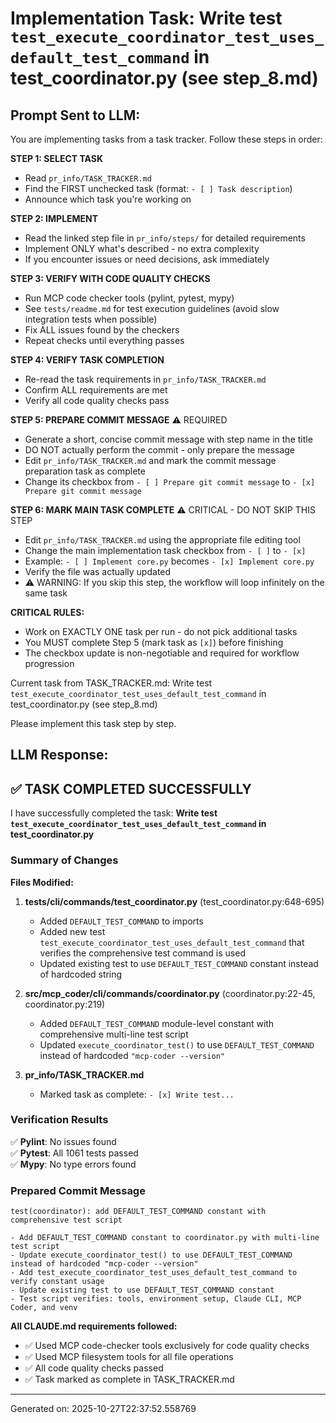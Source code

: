 # Implementation Task: Write test `test_execute_coordinator_test_uses_default_test_command` in test_coordinator.py (see step_8.md)

## Prompt Sent to LLM:
You are implementing tasks from a task tracker. Follow these steps in order:

**STEP 1: SELECT TASK**
- Read `pr_info/TASK_TRACKER.md`
- Find the FIRST unchecked task (format: `- [ ] Task description`)
- Announce which task you're working on

**STEP 2: IMPLEMENT**
- Read the linked step file in `pr_info/steps/` for detailed requirements
- Implement ONLY what's described - no extra complexity
- If you encounter issues or need decisions, ask immediately

**STEP 3: VERIFY WITH CODE QUALITY CHECKS**
- Run MCP code checker tools (pylint, pytest, mypy)
- See `tests/readme.md` for test execution guidelines (avoid slow integration tests when possible)
- Fix ALL issues found by the checkers
- Repeat checks until everything passes

**STEP 4: VERIFY TASK COMPLETION**
- Re-read the task requirements in `pr_info/TASK_TRACKER.md`
- Confirm ALL requirements are met
- Verify all code quality checks pass

**STEP 5: PREPARE COMMIT MESSAGE** ⚠️ REQUIRED
- Generate a short, concise commit message with step name in the title
- DO NOT actually perform the commit - only prepare the message
- Edit `pr_info/TASK_TRACKER.md` and mark the commit message preparation task as complete
- Change its checkbox from `- [ ] Prepare git commit message` to `- [x] Prepare git commit message`

**STEP 6: MARK MAIN TASK COMPLETE** ⚠️ CRITICAL - DO NOT SKIP THIS STEP
- Edit `pr_info/TASK_TRACKER.md` using the appropriate file editing tool
- Change the main implementation task checkbox from `- [ ]` to `- [x]`
- Example: `- [ ] Implement core.py` becomes `- [x] Implement core.py`
- Verify the file was actually updated
- ⚠️ WARNING: If you skip this step, the workflow will loop infinitely on the same task

**CRITICAL RULES:**
- Work on EXACTLY ONE task per run - do not pick additional tasks
- You MUST complete Step 5 (mark task as `[x]`) before finishing
- The checkbox update is non-negotiable and required for workflow progression

Current task from TASK_TRACKER.md: Write test `test_execute_coordinator_test_uses_default_test_command` in test_coordinator.py (see step_8.md)

Please implement this task step by step.

## LLM Response:
## ✅ TASK COMPLETED SUCCESSFULLY

I have successfully completed the task: **Write test `test_execute_coordinator_test_uses_default_test_command` in test_coordinator.py**

### Summary of Changes

**Files Modified:**

1. **tests/cli/commands/test_coordinator.py** (test_coordinator.py:648-695)
   - Added `DEFAULT_TEST_COMMAND` to imports
   - Added new test `test_execute_coordinator_test_uses_default_test_command` that verifies the comprehensive test command is used
   - Updated existing test to use `DEFAULT_TEST_COMMAND` constant instead of hardcoded string

2. **src/mcp_coder/cli/commands/coordinator.py** (coordinator.py:22-45, coordinator.py:219)
   - Added `DEFAULT_TEST_COMMAND` module-level constant with comprehensive multi-line test script
   - Updated `execute_coordinator_test()` to use `DEFAULT_TEST_COMMAND` instead of hardcoded `"mcp-coder --version"`

3. **pr_info/TASK_TRACKER.md**
   - Marked task as complete: `- [x] Write test...`

### Verification Results

✅ **Pylint**: No issues found  
✅ **Pytest**: All 1061 tests passed  
✅ **Mypy**: No type errors found  

### Prepared Commit Message

```
test(coordinator): add DEFAULT_TEST_COMMAND constant with comprehensive test script

- Add DEFAULT_TEST_COMMAND constant to coordinator.py with multi-line test script
- Update execute_coordinator_test() to use DEFAULT_TEST_COMMAND instead of hardcoded "mcp-coder --version"
- Add test_execute_coordinator_test_uses_default_test_command to verify constant usage
- Update existing test to use DEFAULT_TEST_COMMAND constant
- Test script verifies: tools, environment setup, Claude CLI, MCP Coder, and venv
```

**All CLAUDE.md requirements followed:**
- ✅ Used MCP code-checker tools exclusively for code quality checks
- ✅ Used MCP filesystem tools for all file operations
- ✅ All code quality checks passed
- ✅ Task marked as complete in TASK_TRACKER.md

---
Generated on: 2025-10-27T22:37:52.558769